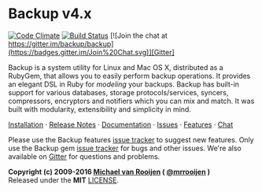 Backup v4.x
===========

[![Code Climate](https://codeclimate.com/github/backup/backup.png)](https://codeclimate.com/github/backup/backup)
[![Build Status](https://travis-ci.org/backup/backup.svg?branch=master)](https://travis-ci.org/backup/backup)
[![Join the chat at https://gitter.im/backup/backup](https://badges.gitter.im/Join%20Chat.svg)][Gitter]

Backup is a system utility for Linux and Mac OS X, distributed as a RubyGem, that allows you to easily perform backup
operations. It provides an elegant DSL in Ruby for _modeling_ your backups. Backup has built-in support for various
databases, storage protocols/services, syncers, compressors, encryptors and notifiers which you can mix and match. It
was built with modularity, extensibility and simplicity in mind.

[Installation][] &middot; [Release Notes][] &middot; [Documentation][] &middot; [Issues][] &middot; [Features][] &middot; [Chat][Gitter]

Please use the Backup features [issue tracker][Features] to suggest new features.
Only use the Backup gem [issue tracker][Issues] for bugs and other issues.
We're also available on [Gitter] for questions and problems.

**Copyright (c) 2009-2016 [Michael van Rooijen][] ( [@mrrooijen] )**  
Released under the **MIT** [LICENSE](LICENSE).

[Installation]:  http://backup.github.io/backup/v4/installation
[Release Notes]: http://backup.github.io/backup/v4/release-notes
[Documentation]: http://backup.github.io/backup/v4
[Issues]: https://github.com/backup/backup/issues
[Features]: https://github.com/backup/backup-features/issues
[Gitter]: https://gitter.im/backup/backup?utm_source=badge&utm_medium=badge&utm_campaign=pr-badge&utm_content=badge
[Michael van Rooijen]: http://github.com/mrrooijen
[@mrrooijen]: http://twitter.com/mrrooijen
